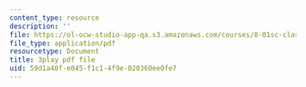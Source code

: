 ```yaml
---
content_type: resource
description: ''
file: https://ol-ocw-studio-app-qa.s3.amazonaws.com/courses/8-01sc-classical-mechanics-fall-2016/59d1a40fe045f1c14f9e020360ee0fe7_flwYlUfw4WU.pdf
file_type: application/pdf
resourcetype: Document
title: 3play pdf file
uid: 59d1a40f-e045-f1c1-4f9e-020360ee0fe7
---
```

